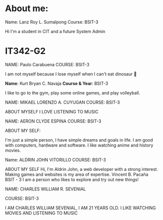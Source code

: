
# About me:
Name: Lanz Roy L. Sumalpong
Course: BSIT-3

Hi I'm a student in CIT and a future System Admin


# IT342-G2


NAME: Paulo Carabuena
COURSE: BSIT-3

I am not myself because I lose myself when I can't eat dinosaur 🦖

**Name**: Kurt Bryan C. Navaja
**Course & Year**: BSIT-3

I like to go to the gym, play some online games, and play volleyball.

NAME: MIKAEL LORENZO A. CUYUGAN
COURSE: BSIT-3

ABOUT MYSELF
I LOVE LISTENING TO MUSIC 

NAME: AERON CLYDE ESPINA
COURSE: BSIT-3

ABOUT MY SELF:

I'm just a simple person, I have simple dreams and goals in life.
I am good with computers, hardware and software. I like watching anime and history movies.

Name: ALDRIN JOHN VITORILLO
COURSE: BSIT-3

ABOUT MY SELF
Hi, I'm Aldrin John, a web developer with a strong interest. Making games and websites is my area of expertise. 
Vincent B. Pacaña
BSIT - 3
I am a person who likes to explore and try out new things!

NAME: CHARLES WILLIAM R. SEVENIAL

COURSE: BSIT-3

I AM CHARLES WILLIAM SEVENIAL, I AM 21 YEARS OLD. I LIKE WATCHING MOVIES AND LISTENING TO MUSIC
